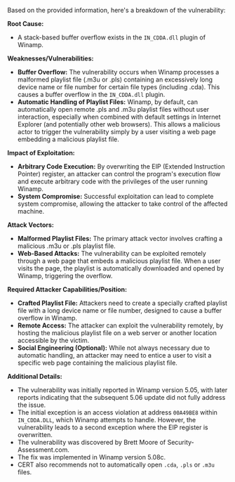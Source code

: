 Based on the provided information, here's a breakdown of the vulnerability:

**Root Cause:**

*   A stack-based buffer overflow exists in the `IN_CDDA.dll` plugin of Winamp.

**Weaknesses/Vulnerabilities:**

*   **Buffer Overflow:** The vulnerability occurs when Winamp processes a malformed playlist file (.m3u or .pls) containing an excessively long device name or file number for certain file types (including .cda). This causes a buffer overflow in the `IN_CDDA.dll` plugin.
*   **Automatic Handling of Playlist Files:** Winamp, by default, can automatically open remote .pls and .m3u playlist files without user interaction, especially when combined with default settings in Internet Explorer (and potentially other web browsers). This allows a malicious actor to trigger the vulnerability simply by a user visiting a web page embedding a malicious playlist file.

**Impact of Exploitation:**

*   **Arbitrary Code Execution:** By overwriting the EIP (Extended Instruction Pointer) register, an attacker can control the program's execution flow and execute arbitrary code with the privileges of the user running Winamp.
*   **System Compromise:** Successful exploitation can lead to complete system compromise, allowing the attacker to take control of the affected machine.

**Attack Vectors:**

*   **Malformed Playlist Files:** The primary attack vector involves crafting a malicious .m3u or .pls playlist file.
*   **Web-Based Attacks:** The vulnerability can be exploited remotely through a web page that embeds a malicious playlist file. When a user visits the page, the playlist is automatically downloaded and opened by Winamp, triggering the overflow.

**Required Attacker Capabilities/Position:**

*   **Crafted Playlist File:** Attackers need to create a specially crafted playlist file with a long device name or file number, designed to cause a buffer overflow in Winamp.
*   **Remote Access:** The attacker can exploit the vulnerability remotely, by hosting the malicious playlist file on a web server or another location accessible by the victim.
*   **Social Engineering (Optional):** While not always necessary due to automatic handling, an attacker may need to entice a user to visit a specific web page containing the malicious playlist file.

**Additional Details:**

*   The vulnerability was initially reported in Winamp version 5.05, with later reports indicating that the subsequent 5.06 update did not fully address the issue.
*   The initial exception is an access violation at address `00A49BE8` within `IN_CDDA.DLL`, which Winamp attempts to handle. However, the vulnerability leads to a second exception where the EIP register is overwritten.
*   The vulnerability was discovered by Brett Moore of Security-Assessment.com.
*   The fix was implemented in Winamp version 5.08c.
*   CERT also recommends not to automatically open `.cda`, `.pls` or `.m3u` files.